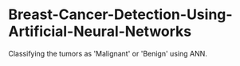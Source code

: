 # Breast-Cancer-Detection-Using-Artificial-Neural-Networks
Classifying the tumors as 'Malignant' or 'Benign' using ANN.
